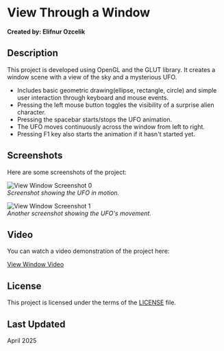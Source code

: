 # View Through a Window

**Created by: Elifnur Ozcelik**

## Description
This project is developed using OpenGL and the GLUT library. It creates a window scene with a view of the sky and a mysterious UFO.

- Includes basic geometric drawing(ellipse, rectangle, circle) and simple user interaction through keyboard and mouse events.
- Pressing the left mouse button toggles the visibility of a surprise alien character.
- Pressing the spacebar starts/stops the UFO animation.
- The UFO moves continuously across the window from left to right.
- Pressing F1 key also starts the animation if it hasn't started yet.

## Screenshots

Here are some screenshots of the project:

![View Window Screenshot 0](view_window_screenshot_0.png)  
*Screenshot showing the UFO in motion.*

![View Window Screenshot 1](view_window_screenshot_1.png)  
*Another screenshot showing the UFO's movement.*

## Video

You can watch a video demonstration of the project here:

[View Window Video](view_window_video)

## License

This project is licensed under the terms of the [LICENSE](LICENSE) file.

## Last Updated

April 2025

